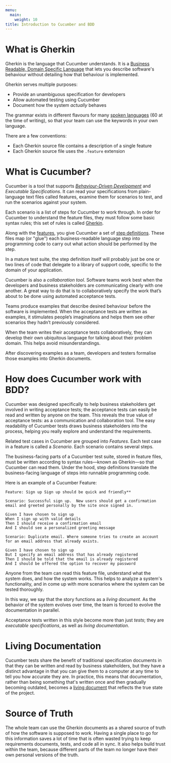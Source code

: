 ```yaml
---
menu:
  main:
    weight: 10
title: Introduction to Cucumber and BDD
---
```


# What is Gherkin

Gherkin is the language that Cucumber understands. It is a [Business Readable,
Domain Specific Language](http://martinfowler.com/bliki/BusinessReadableDSL.html)
that lets you describe software's behaviour without detailing how that behaviour is
implemented.

Gherkin serves multiple purposes:

- Provide an unambiguous specification for developers
- Allow automated testing using Cucumber
- Document how the system *actually* behaves

The grammar exists in different flavours for many [spoken languages](/gherkin/#spoken-languages) (60 at the time of writing), so that your team can use the
keywords in your own language.

There are a few conventions:

- Each Gherkin source file contains a description of a single feature
- Each Gherkin source file uses the `.feature` extension

# What is Cucumber?

Cucumber is a tool that supports *[Behaviour-Driven Development](/bdd/)* and *Executable Specifications*.
It can read your specifications from plain-language text files called features,
examine them for scenarios to test, and run the scenarios against your system.

Each scenario is a list of steps for Cucumber to work through. In order for Cucumber
to understand the feature files, they must follow some basic syntax rules; this set of rules is called [Gherkin](/gherkin/).

Along with the [features](/gherkin/#feature), you give Cucumber a set of [step definitions](/step-definitions/). These
files map (or "glue") each business-readable language step into programming code to carry
out what action should be performed by the step.

In a mature test suite, the step definition itself will probably just be one or two lines of code that delegate to a library of support code, specific to the domain of your application.

Cucumber is also a *collaboration tool*.
Software teams work best when the developers and business stakeholders are
communicating clearly with one another. A great way to do that is to
collaboratively specify the work that’s about to be done using automated
acceptance tests.

Teams produce examples that describe desired behaviour before the software is implemented.
When the acceptance tests are written as examples, it stimulates people’s
imaginations and helps them see other scenarios they hadn’t previously
considered.

When the team writes their acceptance tests collaboratively, they can develop
their own ubiquitous language for talking about their problem domain. This helps
 avoid misunderstandings.

After discovering examples as a team, developers and testers formalise those examples into Gherkin documents.

# How does Cucumber work with BDD?

Cucumber was designed specifically to help business stakeholders get involved in
writing acceptance tests; the acceptance tests can easily be
read and written by anyone on the team. This reveals the true value of
acceptance tests: as a communication and collaboration tool. The easy
readability of Cucumber tests draws business stakeholders into the process,
helping you really explore and understand the requirements.

Related test cases in Cucumber are grouped into *Features*. Each test case in a feature is called a *Scenario*. Each scenario contains several steps.

The business-facing parts of a Cucumber test suite, stored in feature files, must be written according to syntax rules—known as Gherkin—so that Cucumber can read them. Under the hood, step definitions translate the business-facing language of steps into runnable programming code.

 <!-- ![Cucumber-stack](docs/images/Cucumber_Stack.png) -->

Here is an example of a Cucumber Feature:

```gherkin
Feature: Sign up Sign up should be quick and friendly**

Scenario: Successful sign up.  New users should get a confirmation email and greeted personally by the site once signed in.

Given I have chosen to sign up
When I sign up with valid details
Then I should receive a confirmation email
And I should see a personalized greeting message
```

```gherkin
Scenario: Duplicate email. Where someone tries to create an account for an email address that already exists.

Given I have chosen to sign up
But I specify an email address that has already registered
Then I should be told that the email is already registered
And I should be offered the option to recover my password
```

Anyone from the team can read this feature file, understand what the system does, and how the system works. This helps to analyze a system's functionality, and in come up with more scenarios where the system can be tested thoroughly.

In this way, we say that the story functions as a *living document*. As the
behavior of the system evolves over time, the team is forced to evolve the
documentation in parallel.

Acceptance tests written in this style become more than just *tests*; they are
*executable specifications*, as well as *living documentation*.

# Living Documentation

Cucumber tests share the benefit of traditional specification documents in that
they can be written and read by business stakeholders, but they have a distinct
advantage in that you can give them to a computer at any time to tell you how
accurate they are. In practice, this means that documentation, rather than
being something that's written once and then gradually becoming outdated, becomes a
[living document](https://en.wikipedia.org/wiki/Living_document) that reflects the true state of the project.

# Source of Truth

The whole team can use the Gherkin documents as a shared source of truth of how the software is supposed to work.
Having a single place to go for this information saves a lot of time that
is often wasted trying to keep requirements documents, tests, and code all in
sync. It also helps build trust within the team, because different parts of
the team no longer have their own personal versions of the truth.
